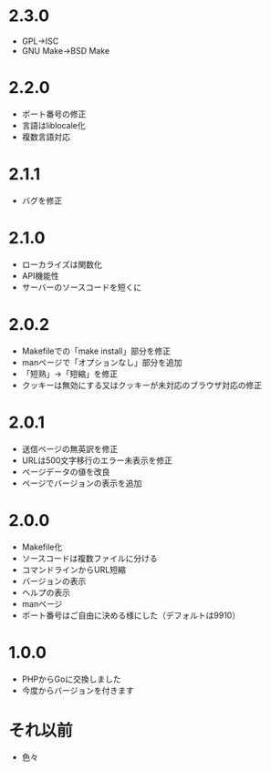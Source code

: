 # 2.3.0
* GPL→ISC
* GNU Make→BSD Make

# 2.2.0
* ポート番号の修正
* 言語はliblocale化
* 複数言語対応

# 2.1.1
* バグを修正

# 2.1.0
* ローカライズは関数化
* API機能性
* サーバーのソースコードを短くに

# 2.0.2
* Makefileでの「make install」部分を修正
* manページで「オプションなし」部分を追加
* 「短熟」→「短縮」を修正
* クッキーは無効にする又はクッキーが未対応のブラウザ対応の修正

# 2.0.1
* 送信ページの無英訳を修正
* URLは500文字移行のエラー未表示を修正
* ページデータの値を改良
* ページでバージョンの表示を追加

# 2.0.0
* Makefile化
* ソースコードは複数ファイルに分ける
* コマンドラインからURL短縮
* バージョンの表示
* ヘルプの表示
* manページ
* ポート番号はご自由に決める様にした（デフォルトは9910）

# 1.0.0
* PHPからGoに交換しました
* 今度からバージョンを付きます

# それ以前
* 色々
